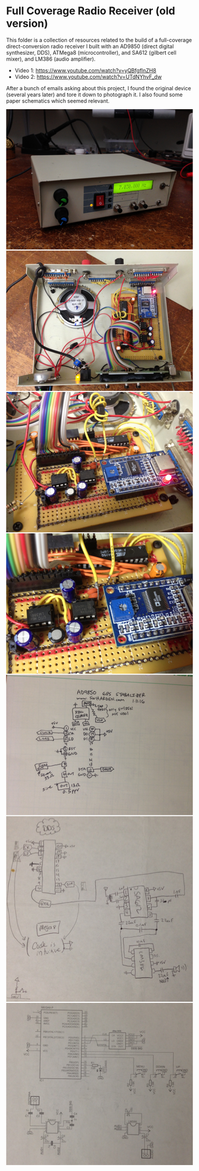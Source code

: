 # Full Coverage Radio Receiver (old version)
This folder is a collection of resources related to the build of a full-coverage direct-conversion radio receiver I built with an AD9850 (direct digital synthesizer, DDS), ATMega8 (microcontroller), and SA612 (gilbert cell mixer), and LM386 (audio amplifier). 
* Video 1: https://www.youtube.com/watch?v=yQBfgflnZH8
* Video 2: https://www.youtube.com/watch?v=UTdNYhvF_dw

After a bunch of emails asking about this project, I found the original device (several years later) and tore it down to photograph it. I also found some paper schematics which seemed relevant.

![](pic_new_1.jpeg)
![](pic_new_2.jpeg)
![](pic_new_3.jpeg)
![](pic_new_4.jpeg)
![](pic_new_5.jpeg)
![](pic_new_6.jpeg)
![](pic_new_7.jpeg)
